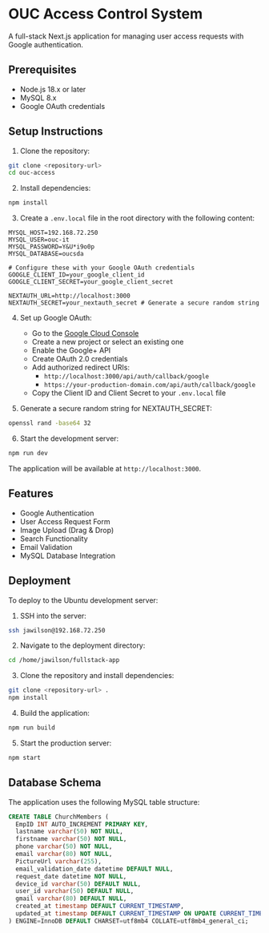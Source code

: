 # OUC Access Control System

A full-stack Next.js application for managing user access requests with Google authentication.

## Prerequisites

- Node.js 18.x or later
- MySQL 8.x
- Google OAuth credentials

## Setup Instructions

1. Clone the repository:
```bash
git clone <repository-url>
cd ouc-access
```

2. Install dependencies:
```bash
npm install
```

3. Create a `.env.local` file in the root directory with the following content:
```env
MYSQL_HOST=192.168.72.250
MYSQL_USER=ouc-it
MYSQL_PASSWORD=Y&U*i9o0p
MYSQL_DATABASE=oucsda

# Configure these with your Google OAuth credentials
GOOGLE_CLIENT_ID=your_google_client_id
GOOGLE_CLIENT_SECRET=your_google_client_secret

NEXTAUTH_URL=http://localhost:3000
NEXTAUTH_SECRET=your_nextauth_secret # Generate a secure random string
```

4. Set up Google OAuth:
   - Go to the [Google Cloud Console](https://console.cloud.google.com)
   - Create a new project or select an existing one
   - Enable the Google+ API
   - Create OAuth 2.0 credentials
   - Add authorized redirect URIs:
     - `http://localhost:3000/api/auth/callback/google`
     - `https://your-production-domain.com/api/auth/callback/google`
   - Copy the Client ID and Client Secret to your `.env.local` file

5. Generate a secure random string for NEXTAUTH_SECRET:
```bash
openssl rand -base64 32
```

6. Start the development server:
```bash
npm run dev
```

The application will be available at `http://localhost:3000`.

## Features

- Google Authentication
- User Access Request Form
- Image Upload (Drag & Drop)
- Search Functionality
- Email Validation
- MySQL Database Integration

## Deployment

To deploy to the Ubuntu development server:

1. SSH into the server:
```bash
ssh jawilson@192.168.72.250
```

2. Navigate to the deployment directory:
```bash
cd /home/jawilson/fullstack-app
```

3. Clone the repository and install dependencies:
```bash
git clone <repository-url> .
npm install
```

4. Build the application:
```bash
npm run build
```

5. Start the production server:
```bash
npm start
```

## Database Schema

The application uses the following MySQL table structure:

```sql
CREATE TABLE ChurchMembers (
  EmpID INT AUTO_INCREMENT PRIMARY KEY,
  lastname varchar(50) NOT NULL,
  firstname varchar(50) NOT NULL,
  phone varchar(50) NOT NULL,
  email varchar(80) NOT NULL,
  PictureUrl varchar(255),
  email_validation_date datetime DEFAULT NULL,
  request_date datetime NOT NULL,
  device_id varchar(50) DEFAULT NULL,
  user_id varchar(50) DEFAULT NULL,
  gmail varchar(80) DEFAULT NULL,
  created_at timestamp DEFAULT CURRENT_TIMESTAMP,
  updated_at timestamp DEFAULT CURRENT_TIMESTAMP ON UPDATE CURRENT_TIMESTAMP
) ENGINE=InnoDB DEFAULT CHARSET=utf8mb4 COLLATE=utf8mb4_general_ci;
```
